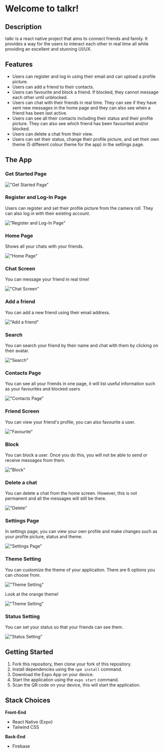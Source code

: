 # Welcome to talkr!

## Description

talkr is a react native project that aims to connect friends and family. It provides a way for the users to interact each other in real time all while providing an excellent and stunning UI/UX.

## Features

- Users can register and log in using their email and can upload a profile picture.
- Users can add a friend to their contacts.
- Users can favourite and block a friend. If blocked, they cannot message each other until unblocked.
- Users can chat with their friends in real time. They can see if they have sent new messages in the home page and they can also see when a friend has been last active.
- Users can see all their contacts including their status and their profile picture. They can also see which friend has been favourited and/or blocked.
- Users can delete a chat from their view.
- Users can set their status, change their profile picture, and set their own theme (5 different colour theme for the app) in the settings page.

## The App

### Get Started Page

!["Get Started Page"](https://github.com/hyjin123/talkr/blob/master/docs/Register.png?raw=true)

### Register and Log-In Page

Users can register and set their profile picture from the camera roll. They can also log in with their existing account.

!["Register and Log-In Page"](https://github.com/hyjin123/talkr/blob/master/docs/Register.png?raw=true)

### Home Page

Shows all your chats with your friends.

!["Home Page"](https://github.com/hyjin123/talkr/blob/master/docs/Home-Screen.PNG?raw=true)

### Chat Screen

You can message your friend in real time!

!["Chat Screen"](https://github.com/hyjin123/talkr/blob/master/docs/Message.PNG?raw=true)

### Add a friend

You can add a new friend using their email address.

!["Add a friend"](https://github.com/hyjin123/talkr/blob/master/docs/Add.PNG?raw=true)

### Search

You can search your friend by their name and chat with them by clicking on their avatar.

!["Search"](https://github.com/hyjin123/talkr/blob/master/docs/Search.PNG?raw=true)

### Contacts Page

You can see all your friends in one page, it will list useful information such as your favourites and blocked users

!["Contacts Page"](https://github.com/hyjin123/talkr/blob/master/docs/Contacts2.PNG?raw=true)

### Friend Screen

You can view your friend's profile, you can also favourite a user.

!["Favourite"](https://github.com/hyjin123/talkr/blob/master/docs/Friend.PNG?raw=true)

### Block

You can block a user. Once you do this, you will not be able to send or receive messages from them.

!["Block"](https://github.com/hyjin123/talkr/blob/master/docs/Block.PNG?raw=true)

### Delete a chat

You can delete a chat from the home screen. However, this is not permanent and all the messages will still be there.

!["Delete"](https://github.com/hyjin123/talkr/blob/master/docs/Delete.PNG?raw=true)

### Settings Page

In settings page, you can view your own profile and make changes such as your profile picture, status and theme.

!["Settings Page"](https://github.com/hyjin123/talkr/blob/master/docs/Settings.PNG?raw=true)

### Theme Setting

You can customize the theme of your application. There are 6 options you can choose from.

!["Theme Setting"](https://github.com/hyjin123/talkr/blob/master/docs/Theme.PNG?raw=true)

Look at the orange theme!

!["Theme Setting"](https://github.com/hyjin123/talkr/blob/master/docs/Theme-Change.PNG?raw=true)

### Status Setting

You can set your status so that your friends can see them.

!["Status Setting"](https://github.com/hyjin123/talkr/blob/master/docs/Status.PNG?raw=true)

## Getting Started

1. Fork this repository, then clone your fork of this repository.
2. Install dependencies using the `npm install` command.
3. Download the Expo App on your device.
4. Start the application using the `expo start` command.
5. Scan the QR code on your device, this will start the application.

## Stack Choices

**Front-End**

- React Native (Expo)
- Tailwind CSS

**Back-End**

- Firebase
